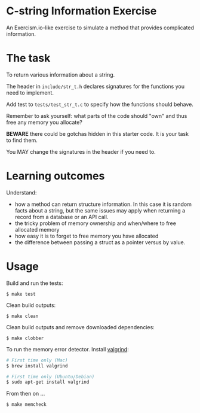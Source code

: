 # C-string Information Exercise

An Exercism.io-like exercise to simulate a method that provides complicated information.

# The task

To return various information about a string.

The header in `include/str_t.h` declares signatures for the functions you need to implement.

Add test to `tests/test_str_t.c` to specify how the functions should behave.

Remember to ask yourself: what parts of the code should "own" and thus free any memory you allocate?

**BEWARE** there could be gotchas hidden in this starter code. It is your task to find them.

You MAY change the signatures in the header if you need to.

# Learning outcomes

Understand:

* how a method can return structure information. In this case it is random facts about a string, but the same issues may apply when returning a record from a database or an API call.
* the tricky problem of memory ownership and when/where to free allocated memory
* how easy it is to forget to free memory you have allocated
* the difference between passing a struct as a pointer versus by value.

# Usage

Build and run the tests:

```
$ make test
```

Clean build outputs:

```
$ make clean
```

Clean build outputs and remove downloaded dependencies:

```
$ make clobber
```

To run the memory error detector. Install [valgrind](http://valgrind.org/):

```sh
# First time only (Mac)
$ brew install valgrind

# First time only (Ubuntu/Debian)
$ sudo apt-get install valgrind
```

From then on ...

```
$ make memcheck
```
